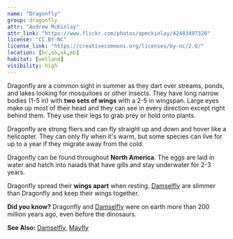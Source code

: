 ```yaml
---
name: "Dragonfly"
group: dragonfly
attr: "Andrew McKinlay"
attr_link: "https://www.flickr.com/photos/apmckinlay/42483497320"
license: "CC BY-NC"
license_link: "https://creativecommons.org/licenses/by-nc/2.0/"
location: [bc,ab,sk,mb]
habitat: [wetland]
visibility: high
---
```

Dragonfly are a common sight in summer as they dart over streams, ponds, and lakes looking for mosquitoes or other insects. They have long narrow bodies (1-5 in) with **two sets of wings** with a 2-5 in wingspan. Large eyes make up most of their head and they can see in every direction except right behind them. They use their legs to grab prey or hold onto plants.

Dragonfly are strong fliers and can fly straight up and down and hover like a helicopter. They can only fly when it's warm, but some species can live for up to a year if they migrate away from the cold.

Dragonfly can be found throughout **North America**. The eggs are laid in water and hatch into naiads that have gills and stay underwater for 2-3 years.

Dragonfly spread their **wings apart** when resting. [Damselfly](/{{section}}/damselfly) are slimmer than Dragonfly and keep their wings together.

**Did you know?** Dragonfly and [Damselfly](/{{section}}/damselfly) were on earth more than 200 million years ago, even before the dinosaurs.

<!-- generated, do not edit -->
**See Also:**
[Damselfly](/{{section}}/damselfly),
[Mayfly](/{{section}}/mayfly)
